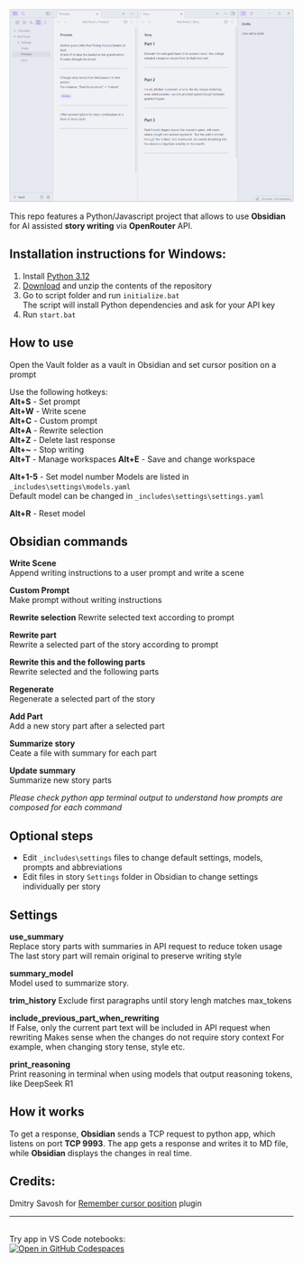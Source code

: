 ![screenshot](screenshot.png)

This repo features a Python/Javascript project that allows to use **Obsidian** for AI assisted **story writing** via **OpenRouter** API.  

## Installation instructions for Windows:
1. Install [Python 3.12](https://www.python.org/downloads/release/python-3122/)  
2. [Download](https://github.com/aksenov-fx/Obsidian-AI-Story-Writer/archive/refs/heads/main.zip) and unzip the contents of the repository  
3. Go to script folder and run `initialize.bat`  
The script will install Python dependencies and ask for your API key
4. Run `start.bat`  

## How to use
Open the Vault folder as a vault in Obsidian and set cursor position on a prompt

Use the following hotkeys:  
**Alt+S** - Set prompt  
**Alt+W** - Write scene  
**Alt+C** - Custom prompt  
**Alt+A** - Rewrite selection  
**Alt+Z** - Delete last response  
**Alt+~** - Stop writing  
**Alt+T** - Manage workspaces
**Alt+E** - Save and change workspace

**Alt+1-5** - Set model number 
Models are listed in `_includes\settings\models.yaml`  
Default model can be changed in `_includes\settings\settings.yaml`

**Alt+R** - Reset model

## Obsidian commands
**Write Scene**  
Append writing instructions to a user prompt and write a scene  

**Custom Prompt**  
Make prompt without writing instructions  

**Rewrite selection**
Rewrite selected text according to prompt

**Rewrite part**  
Rewrite a selected part of the story according to prompt  

**Rewrite this and the following parts**  
Rewrite selected and the following parts  

**Regenerate**  
Regenerate a selected part of the story  

**Add Part**  
Add a new story part after a selected part  

**Summarize story**  
Ceate a file with summary for each part

**Update summary**  
Summarize new story parts

*Please check python app terminal output to understand how prompts are composed for each command*

## Optional steps
- Edit `_includes\settings` files to change default settings, models, prompts and abbreviations
- Edit files in story `Settings` folder in Obsidian to change settings individually per story

## Settings

**use_summary**  
Replace story parts with summaries in API request to reduce token usage  
The last story part will remain original to preserve writing style

**summary_model**  
Model used to summarize story.  

**trim_history**
Exclude first paragraphs until story lengh matches max_tokens

**include_previous_part_when_rewriting**  
If False, only the current part text will be included in API request when rewriting
Makes sense when the changes do not require story context
For example, when changing story tense, style etc.

**print_reasoning**  
Print reasoning in terminal when using models that output reasoning tokens, like DeepSeek R1  

## How it works
To get a response, **Obsidian** sends a TCP request to python app, which listens on port **TCP 9993**. The app gets a response and writes it to MD file, while **Obsidian** displays the changes in real time.  

## Credits:
Dmitry Savosh for [Remember cursor position](https://github.com/dy-sh/obsidian-remember-cursor-position) plugin  

---
\
Try app in VS Code notebooks:  
[![Open in GitHub Codespaces](https://github.com/codespaces/badge.svg)](https://github.com/codespaces/new?hide_repo_select=true&ref=main&repo=941547309&skip_quickstart=true)
